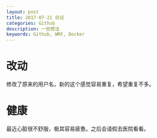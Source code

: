 ```yaml
---
layout: post
title: 2017-07-21 日记
categories: Github
description: 一些想法
keywords: Github, WRF, Docker
---
```


# 改动
修改了原来的用户名，新的这个感觉容易重复，希望重复不多。

# 健康
最近心脏很不舒服，极其容易疲惫。之后会请假去医院看看。

